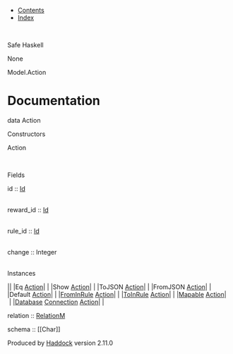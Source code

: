 -   [Contents](index.html)
-   [Index](doc-index.html)

 

Safe Haskell

None

Model.Action

Documentation
=============

data Action

Constructors

Action

 

Fields

id :: [Id](Model-General.html#t:Id)  
 

reward\_id :: [Id](Model-General.html#t:Id)  
 

rule\_id :: [Id](Model-General.html#t:Id)  
 

change :: Integer  
 

Instances

||
|Eq [Action](Model-Action.html#t:Action)| |
|Show [Action](Model-Action.html#t:Action)| |
|ToJSON [Action](Model-Action.html#t:Action)| |
|FromJSON [Action](Model-Action.html#t:Action)| |
|Default [Action](Model-Action.html#t:Action)| |
|[FromInRule](Data-InRules.html#t:FromInRule) [Action](Model-Action.html#t:Action)| |
|[ToInRule](Data-InRules.html#t:ToInRule) [Action](Model-Action.html#t:Action)| |
|[Mapable](Model-General.html#t:Mapable) [Action](Model-Action.html#t:Action)| |
|[Database](Model-General.html#t:Database) [Connection](Data-SqlTransaction.html#t:Connection) [Action](Model-Action.html#t:Action)| |

relation :: [RelationM](Data-Relation.html#t:RelationM)

schema :: [[Char]]

Produced by [Haddock](http://www.haskell.org/haddock/) version 2.11.0
